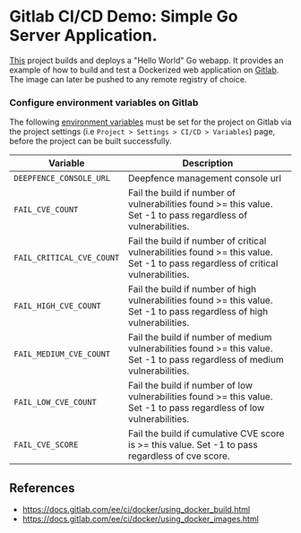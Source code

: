 # Gitlab CI/CD Demo: Simple Go Server Application.

[This](https://gitlab.com/deepfence-gitlab/simple_go_server) project builds and deploys a "Hello World" Go webapp. It provides an example of how to build and test a Dockerized 
web application on [Gitlab](https://gitlab.com). The image can later be pushed to any remote registry of choice.

### Configure environment variables on Gitlab
The following [environment variables](https://docs.gitlab.com/ee/ci/variables/) must be set for the project on Gitlab 
via the project settings (i.e `Project > Settings > CI/CD > Variables`) page, before the project can be built successfully.


| Variable                  | Description                                                                                                                      |
|---------------------------|----------------------------------------------------------------------------------------------------------------------------------|
| `DEEPFENCE_CONSOLE_URL`   | Deepfence management console url                                                                                                 |
| `FAIL_CVE_COUNT`          | Fail the build if number of vulnerabilities found >= this value. Set -1 to pass regardless of vulnerabilities.                   |
| `FAIL_CRITICAL_CVE_COUNT` | Fail the build if number of critical vulnerabilities found >= this value. Set -1 to pass regardless of critical vulnerabilities. |
| `FAIL_HIGH_CVE_COUNT`     | Fail the build if number of high vulnerabilities found >= this value. Set -1 to pass regardless of high vulnerabilities.         |
| `FAIL_MEDIUM_CVE_COUNT`   | Fail the build if number of medium vulnerabilities found >= this value. Set -1 to pass regardless of medium vulnerabilities.     |
| `FAIL_LOW_CVE_COUNT`      | Fail the build if number of low vulnerabilities found >= this value. Set -1 to pass regardless of low vulnerabilities.           |
| `FAIL_CVE_SCORE`          | Fail the build if cumulative CVE score is >= this value. Set -1 to pass regardless of cve score.                                 |

## References
- https://docs.gitlab.com/ee/ci/docker/using_docker_build.html
- https://docs.gitlab.com/ee/ci/docker/using_docker_images.html

